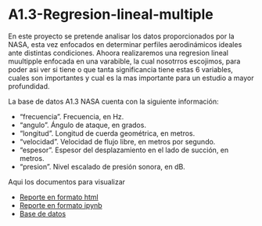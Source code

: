 # A1.3-Regresion-lineal-multiple
En este proyecto se pretende analisar los datos proporcionados por la NASA, esta vez enfocados en determinar perfiles aerodinámicos ideales ante distintas condiciones. Ahoora realizaremos una regresion lineal muultipple enfocada en una varabible, la cual nosotrros escojimos, para poder asi ver si tiene o que tanta significancia tiene estas 6 variables, cuales son importantes y cual es la mas importante para un estudio a mayor profundidad.

La base de datos A1.3 NASA cuenta con la siguiente información:
- “frecuencia”. Frecuencia, en Hz.
- “angulo”. Ángulo de ataque, en grados.
- “longitud”. Longitud de cuerda geométrica, en metros.
- “velocidad”. Velocidad de flujo libre, en metros por segundo.
- “espesor”. Espesor del desplazamiento en el lado de succión, en metros.
- “presion”. Nivel escalado de presión sonora, en dB.

Aqui los documentos para visualizar
- [Reporte en formato html](./A1.3-Regresión-lineal-múltiple.html)
- [Reporte en formato ipynb](./A1.3-Regresión-lineal-múltiple.ipynb)
- [Base de datos](./A1.3-NASA.csv)
